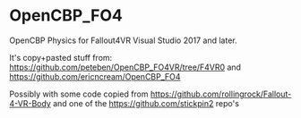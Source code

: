 # OpenCBP_FO4
OpenCBP Physics for Fallout4VR
Visual Studio 2017 and later.

It's copy+pasted stuff from:
https://github.com/peteben/OpenCBP_FO4VR/tree/F4VR0 and https://github.com/ericncream/OpenCBP_FO4

Possibly with some code copied from https://github.com/rollingrock/Fallout-4-VR-Body and one of the https://github.com/stickpin2 repo's
